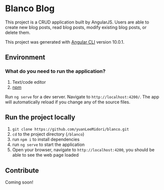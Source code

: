 # Blanco Blog

This project is a CRUD application built by AngularJS. Users are able to create new blog posts, read blog posts, modify existing blog posts, or delete them.

This project was generated with [Angular CLI](https://github.com/angular/angular-cli) version 10.0.1.

## Environment

### What do you need to run the application?

1. Text/code editor
2. [npm](https://www.npmjs.com/get-npm)

Run `ng serve` for a dev server. Navigate to `http://localhost:4200/`. The app will automatically reload if you change any of the source files.

## Run the project locally

1. `git clone https://github.com/yuanLeeMidori/blanco.git`
2. `cd` to the project directory (`/blanco`)
3. run `npm i` to install dependencies
4. run `ng serve` to start the application
5. Open your browser, navigate to `http://localhost:4200`, you should be able to see the web page loaded


## Contribute

Coming soon!
